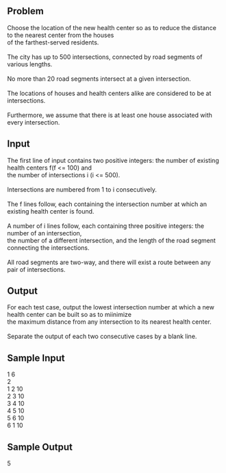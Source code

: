 ## Problem
Choose the location of the new health center so as to reduce the distance to the nearest center from the houses 
<br> of the farthest-served residents.
<br> 
<br> The city has up to 500 intersections, connected by road segments of various lengths.
<br> 
<br> No more than 20 road segments intersect at a given intersection.
<br> 
<br> The locations of houses and health centers alike are considered to be at intersections.
<br> 
<br> Furthermore, we assume that there is at least one house associated with every intersection.

## Input
The first line of input contains two positive integers: the number of existing health centers f(f <= 100) and 
<br> the number of intersections i (i <= 500).
<br> 
<br> Intersections are numbered from 1 to i consecutively.
<br> 
<br> The f lines follow, each containing the intersection number at which an existing health center is found.
<br> 
<br> A number of i lines follow, each containing three positive integers: the number of an intersection, 
<br> the number of a different intersection, and the length of the road segment connecting the intersections.
<br> 
<br> All road segments are two-way, and there will exist a route between any pair of intersections.

## Output
For each test case, output the lowest intersection number at which a new health center can be built so as to miinimize 
<br> the maximum distance from any intersection to its nearest health center.
<br> 
<br> Separate the output of each two consecutive cases by a blank line.

## Sample Input
1 6
<br> 2
<br> 1 2 10
<br> 2 3 10
<br> 3 4 10
<br> 4 5 10
<br> 5 6 10
<br> 6 1 10

## Sample Output
5
